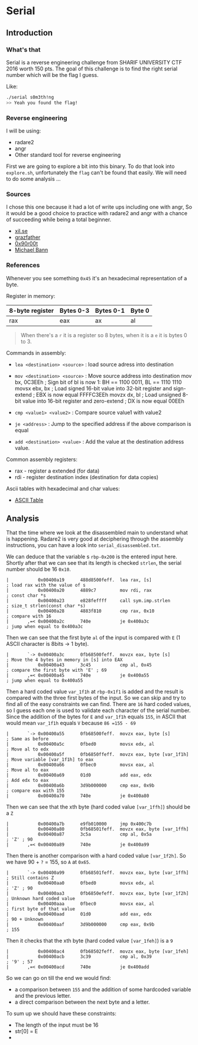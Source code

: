 # Serial

## Introduction

### What's that

Serial is a reverse engineering challenge from SHARIF UNIVERSITY CTF 2016 worth 150 pts.
The goal of this challenge is to find the right serial number which will be the flag I guess.

Like:
```bash
./serial s0m3th!ng
>> Yeah you found the flag!
```

### Reverse engineering

I will be using:
- radare2
- angr
- Other standard tool for reverse engineering

First we are going to explore a bit into this binary.
To do that look into `explore.sh`, unfortunately the `flag` can't be found that easily.
We will need to do some analysis ...


### Sources

I chose this one because it had a lot of write ups including one with angr,
So it would be a good choice to practice with radare2 and angr with a chance of succeeding
while being a total beginner.

- [xil.se](https://github.com/xil-se/xil.se/blob/cbeb4ecc509b0590a7c246096a45e132fe8ce32e/content/post/sharifctf-2016-re6-serial.md)
- [grazfather](http://grazfather.github.io/ctf/re/2016/02/07/Sharif-CTF-RE150-Serial-Writeup.html)
- [0x90r00t](https://0x90r00t.com/2016/02/07/sharif-university-ctf-2016-reverse-150-serial-write-up/)
- [Michael Bann](https://bannsecurity.com/index.php/home/10-ctf-writeups/29-sharif-university-ctf-2016-serial)


### References

Whenever you see something `0x45` it's an hexadecimal representation of a byte.

Register in memory:

| 8-byte register | Bytes 0-3 | Bytes 0-1 | Byte 0 |
|-----------------|-----------|-----------|--------|
| rax             | eax       | ax        | al     |

> When there's a `r` it is a register so 8 bytes, when it is a `e` it is bytes 0 to 3.

Commands in assembly:

- `lea <destination> <source>` : load source adress into destination
- `mov <destination> <source>` : Move source address into destination
mov     bx, 0C3EEh  ; Sign bit of bl is now 1: BH == 1100 0011, BL == 1110 1110
    movsx   ebx, bx     ; Load signed 16-bit value into 32-bit register and sign-extend
                        ; EBX is now equal FFFFC3EEh
    movzx   dx, bl      ; Load unsigned 8-bit value into 16-bit register and zero-extend
                        ; DX is now equal 00EEh

- `cmp <value1> <value2>` : Compare source value1 with value2
- `je <address>` : Jump to the specified address if the above comparison is equal
- `add <destination> <value>` : Add the value at the destination address value.

Common assembly registers:

- rax - register a extended (for data)
- rdi - register destination index (destination for data copies)

Ascii tables with hexadecimal and char values:

- [ASCII Table](http://lwp.interglacial.com/appf_01.htm)

## Analysis

That the time where we look at the disassembled main to understand what is happening.
Radare2 is very good at deciphering through the assembly instructions, 
you can have a look into `serial_disassembled.txt`.

We can deduce that the variable s `rbp-0x200` is the entered input here. 
Shortly after that we can see that its length is checked `strlen`, the serial number should be 16 `0x10`.


```assembly
|           0x00400a19      488d8500feff.  lea rax, [s]                ; load rax with the value of s
|           0x00400a20      4889c7         mov rdi, rax                ; const char *s
|           0x00400a23      e828feffff     call sym.imp.strlen         ; size_t strlen(const char *s)
|           0x00400a28      4883f810       cmp rax, 0x10               ; compare with 16
|       ,=< 0x00400a2c      740e           je 0x400a3c                 ; jump when equal to 0x400a3c 
```


Then we can see that the first byte `al` of the input is compared with `E` (1 ASCII character is 8bits -> 1 byte).

```assembly
|       `-> 0x00400a3c      0fb68500feff.  movzx eax, byte [s]         ; Move the 4 bytes in memory in [s] into EAX
|           0x00400a43      3c45           cmp al, 0x45                ; compare the first byte with 'E' ; 69
|       ,=< 0x00400a45      740e           je 0x400a55                 ; jump when equal to 0x400a55
```

Then a hard coded value `var_1f1h` at `rbp-0x1f1` is added and the result is compared with the three first bytes of the input. 
So we can skip and try to find all of the easy constraints we can find. 
There are `16` hard coded values, so I guess each one is used to validate each character of the serial number.
Since the addition of the bytes for `E` and `var_1f1h` equals `155`, in ASCII that would mean `var_1f1h` equals `V` because `86 =155 - 69`

```assembly
|       `-> 0x00400a55      0fb68500feff.  movzx eax, byte [s]         ; Same as before
|           0x00400a5c      0fbed0         movsx edx, al               ; Move al to edx 
|           0x00400a5f      0fb6850ffeff.  movzx eax, byte [var_1f1h]  ; Move variable [var_1f1h] to eax
|           0x00400a66      0fbec0         movsx eax, al               ; Move al to eax
|           0x00400a69      01d0           add eax, edx                ; Add edx to eax
|           0x00400a6b      3d9b000000     cmp eax, 0x9b               ; compare eax with 155
|           0x00400a70      740e           je 0x400a80
```

Then we can see that the xth byte (hard coded value `[var_1ffh]`) should be a `Z`

```assembly
|           0x00400a7b      e9fb010000     jmp 0x400c7b
|           0x00400a80      0fb68501feff.  movzx eax, byte [var_1ffh]
|           0x00400a87      3c5a           cmp al, 0x5a                ; 'Z' ; 90
|       ,=< 0x00400a89      740e           je 0x400a99
```

Then there is another comparison with a hard coded value `[var_1f2h]`. So we have 90 + `?` = 155, so `A` at `0x65`.

```assembly
|       `-> 0x00400a99      0fb68501feff.  movzx eax, byte [var_1ffh]  ; Still contains Z
|           0x00400aa0      0fbed0         movsx edx, al               ; 'Z' ; 90
|           0x00400aa3      0fb6850efeff.  movzx eax, byte [var_1f2h]  ; Unknown hard coded value
|           0x00400aaa      0fbec0         movsx eax, al               ; first byte of that value
|           0x00400aad      01d0           add eax, edx                ; 90 + Unknown
|           0x00400aaf      3d9b000000     cmp eax, 0x9b               ; 155
```

Then it checks that the xth byte (hard coded value `[var_1feh]`) is a `9`

```assembly
|           0x00400ac4      0fb68502feff.  movzx eax, byte [var_1feh]
|           0x00400acb      3c39           cmp al, 0x39                ; '9' ; 57
|       ,=< 0x00400acd      740e           je 0x400add
```

So we can go on till the end we would find:
- a comparison between `155` and the addition of some hardcoded variable and the previous letter.
- a direct comparison between the next byte and a letter.

To sum up we should have these constraints:
- The length of the input must be 16
- str[0] = E
- 

 

